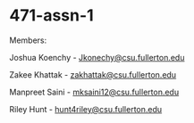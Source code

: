 # 471-assn-1


Members: 

Joshua Koenchy - Jkonechy@csu.fullerton.edu

Zakee Khattak - zakhattak@csu.fullerton.edu

Manpreet Saini - mksaini12@csu.fullerton.edu

Riley Hunt - hunt4riley@csu.fullerton.edu